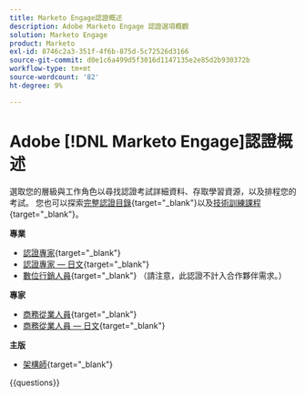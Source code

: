 ```yaml
---
title: Marketo Engage認證概述
description: Adobe Marketo Engage 認證選項概觀
solution: Marketo Engage
product: Marketo
exl-id: 8746c2a3-351f-4f6b-875d-5c72526d3166
source-git-commit: d0e1c6a499d5f3016d1147135e2e85d2b930372b
workflow-type: tm+mt
source-wordcount: '82'
ht-degree: 9%

---
```


# Adobe [!DNL Marketo Engage]認證概述

選取您的層級與工作角色以尋找認證考試詳細資料、存取學習資源，以及排程您的考試。 您也可以探索[完整認證目錄](https://certification.adobe.com/certifications){target="_blank"}以及[技術訓練課程](https://certification.adobe.com/courses/?/courses){target="_blank"}。

**專業**

* [認證專家](https://certification.adobe.com/certification/engage-professional){target="_blank"} <!--AD0-E555-->
* [認證專家 — 日文](https://certification.adobe.com/certification/engage-professional){target="_blank"} <!--AD0-E555-J-->
* [數位行銷人員](https://certification.adobe.com/certification/digital-marketer-professional){target="_blank"} （請注意，此認證不計入合作夥伴需求。） <!--AD0-E564-->

**專家**

* [商務從業人員](https://certification.adobe.com/certification/marketo-engage-business-practitioner-expert){target="_blank"} <!--AD0-E559-->
* [商務從業人員 — 日文](https://certification.adobe.com/certification/marketo-engage-business-practitioner-expert){target="_blank"} <!--AD0-E559-J-->

**主版**

* [架構師](https://certification.adobe.com/certification/marketo-engage-architect-master){target="_blank"} <!--AD0-E560-->

{{questions}}


